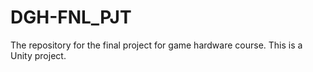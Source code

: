 # DGH-FNL_PJT
The repository for the final project for game hardware course. This is a Unity project.
